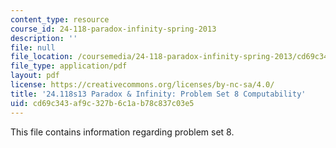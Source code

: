```yaml
---
content_type: resource
course_id: 24-118-paradox-infinity-spring-2013
description: ''
file: null
file_location: /coursemedia/24-118-paradox-infinity-spring-2013/cd69c343af9c327b6c1ab78c837c03e5_MIT24_118S13_ProbSet8.pdf
file_type: application/pdf
layout: pdf
license: https://creativecommons.org/licenses/by-nc-sa/4.0/
title: '24.118s13 Paradox & Infinity: Problem Set 8 Computability'
uid: cd69c343-af9c-327b-6c1a-b78c837c03e5
---
```

This file contains information regarding problem set 8.